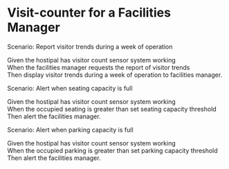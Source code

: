 # Visit-counter for a Facilities Manager

Scenario: Report visitor trends during a week of operation

  Given the hostipal has visitor count sensor system working\
  When the facilities manager requests the report of visitor trends\
  Then display visitor trends during a week of operation to facilities manager.

Scenario: Alert when seating capacity is full

  Given the hostipal has visitor count sensor system working\
  When the occupied seating is greater than set seating capacity threshold\
  Then alert the facilities manager.
  
Scenario: Alert when parking capacity is full

  Given the hostipal has visitor count sensor system working\
  When the occupied parking is greater than set parking capacity threshold\
  Then alert the facilities manager.
